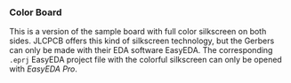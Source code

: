 ### Color Board
This is a version of the sample board with full color silkscreen on both sides. JLCPCB offers this kind of silkscreen technology, but the Gerbers can only be made with their EDA software EasyEDA. The corresponding `.eprj` EasyEDA project file with the colorful silkscreen can only be opened with *EasyEDA Pro*.
